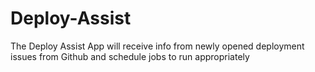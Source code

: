 # Deploy-Assist
The Deploy Assist App will receive info from newly opened deployment issues from Github and schedule jobs to run appropriately 
